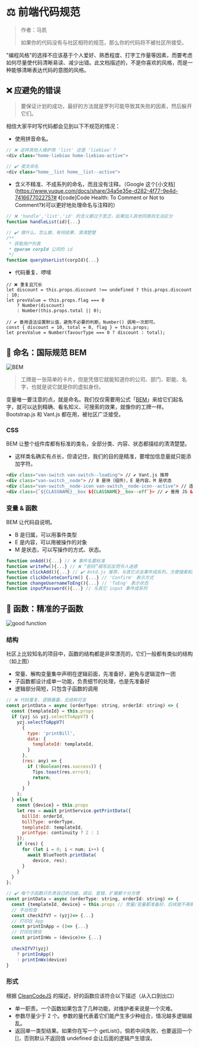 # ⚖️ 前端代码规范

> 作者：马凯
>
> 如果你的代码没有与社区相符的规范，那么你的代码将不被社区所接受。

"编程风格"的选择不应该基于个人爱好、熟悉程度、打字工作量等因素，而要考虑如何尽量使代码清晰易读、减少出错。此文档描述的，不是你喜欢的风格，而是一种能够清晰表达代码的意图的风格。





## ❌ 应避免的错误

> 要保证计划的成功，最好的方法就是罗列可能导致其失败的因素，然后躲开它们。

相信大家平时写代码都会见到以下不规范的情况：

- 使用拼音命名。

```javascript
// ❌ 这样其他人维护用 'list' 还是 'liebiao'？
<div class="home-liebiao home-liebiao-active"> 
  
// ✔️ 英文命名
<div class="home__list home__list--active">
```

- 含义不精准、不成系列的命名，而且没有注释。（Google 这个[小文档](https://www.yuque.com/docs/share/34a5e35e-d282-4f77-9e4d-741667702275?# 《[code]Code Health: To Comment or Not to Comment?》)可以更好地处理命名与注释的）

```javascript
// ❌ 'handle','list','id' 的含义都过于宽泛，如果加入其他同类则无法区分
function handleList(id){...} 

// ✔️ 做什么，怎么做，有何结果，清清楚楚
/**
 * 获取用户列表
 * @param corpId 公司的 id
 */
function queryUserList(corpId){...}
```

- 代码重复、啰嗦

```
// ❌ 重复且冗长
let discount = this.props.discount !== undefined ? this.props.discount : 10;
let prevValue = this.props.flag === 0 
	? Number(discount) 
	: Number(this.props.total || 0);

// ✔️ 善用语法设置默认值，避免不必要的判断。Number() 调用一次即可。
const { discount = 10, total = 0, flag } = this.props;
let prevValue = Number(favourType === 0 ? discount : total);
```





## 👔 命名：国际规范 BEM

![BEM](https://file.bluesdream.com/wp-content/uploads/2018/11/css-bem-interpretation.png)

> 工牌是一张简单的卡片，但是凭借它就能知道你的公司、部门、职能、名字，也就是说它就是你的虚拟身份。

变量唯一要注意的点，就是命名。我们仅仅需要用公式「[BEM](https://zhuanlan.zhihu.com/p/72631379)」来给它们起名字，就可以达到精确、看名知义、可搜索的效果，就像你的工牌一样。Bootstrap.js 和 Vant.js 都在用，被社区广泛接受。



### CSS

BEM 让整个组件库都有标准的类名，全部分类、内容、状态都描绘的清清楚楚。

- 这样类名确实有点长，但请记住，我们的目的是精准，要增加信息量就只能添加字符。

```html
<div class="van-switch van-switch--loading"> // ✔️ Vant.js 推荐
<div class="van-switch__node"> // B 是块（组件），E 是内容，M 是状态
<div class="van-switch__node-icon van-switch__node-icon--active"> // 连接方式是 B__E--M
<div class={`${CLASSNAME}__box ${CLASSNAME}__box--off`}> // ✔️ 善用 JS & SCSS 减少字符和重复
```



### 变量 & 函数

BEM 让代码自说明。

- B 是归属，可以用事件类型
- E 是内容，可以用被操作的对象
- M 是状态，可以写操作的方式、状态。

```javascript
function onAdd(){...} // ❌ 事件名要标准
function writePw(){...} // ❌ “密码”缩写后反而令人迷惑
function clickAdd(){...} // ✔️ Antd.js 推荐，与其它点击事件成系列，方便搜索和加工
function clickDeleteConfirm() {...} // 'Confirm' 表示方式
function changeUsernameToEng(){...} // 'ToEng' 表示状态
function inputPassword(){...} // 与其它 input 事件成系列
```





## 🤖️ 函数：精准的子函数

![good function](https://segmentfault.com/img/bVcKD25)



### 结构

社区上比较知名的项目中，函数的结构都是非常漂亮的，它们一般都有类似的结构（如上图）

- 常量、解构变量集中声明在逻辑前面，先准备好，避免与逻辑混作一团
- 子函数都设计成单一功能，负责细节的处理，也是先准备好
- 逻辑部分简短，只包含子函数的调用

```javascript
// ❌ 代码重复、逻辑暴露，无结构可言
const printData = async (orderType: string, orderId: string) => {
  const {templateId} = this.props
  if (yzj && yzj.selectToAppV7) {
    yzj.selectToAppV7(
      {
        type: 'printBill',
        data: {
          templateId: templateId,
        }
      },
      (res: any) => {
        if (!Boolean(res.success)) {
          Tips.toast(res.error);
          return;
        }
      }
    );
  } else {
    const {device} = this.props
    let res = await printService.getPrintData({
      billId: orderId,
      billType: orderType,
      templateId: templateId,
      printType: continuity ? 2 : 1
    });
    if (res) {
      for (let i = 0; i < num; i++) {
        await BlueTooth.printData(
          device, res);
      }
    }
  }
};

// ✔️ 每个子函数只负责自己的功能，调试、查错、扩展都十分方便
const printData = async (orderType: string, orderId: string) => {
  const {templateId, device} = this.props // 常量/变量都准备好，后续就不再需要关注
  // 平台检查
  const checkIfV7 = (yzj)=> {...}
  // 打印在 App
  const printInApp = ()=> {...}
  // 打印在微信
  const printInWx = (device)=> {...}
  
  checkIfV7(yzj)
    ? printInApp()
  	: printInWx(device)
}
```





### 形式

根据 [CleanCodeJS](https://github.com/alivebao/clean-code-js#%E5%87%BD%E6%95%B0) 的描述，好的函数应该符合以下描述（从入口到出口）

- 单一职责。一个函数如果包含了几种功能，对维护者来说是一个灾难。
- 参数尽量少于 2 个。参数的量代表着它们能产生多少种组合，情况越多逻辑越乱。
- 返回单一类型结果。如果你在写一个 getList()，倘若中间失败，也要返回一个 []，否则默认不返回值 undefined 会让后面的逻辑产生错误。

